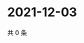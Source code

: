 # 2021-12-03

共 0 条

<!-- BEGIN WEIBO -->
<!-- 最后更新时间 Fri Dec 03 2021 02:11:07 GMT+0800 (China Standard Time) -->

<!-- END WEIBO -->
